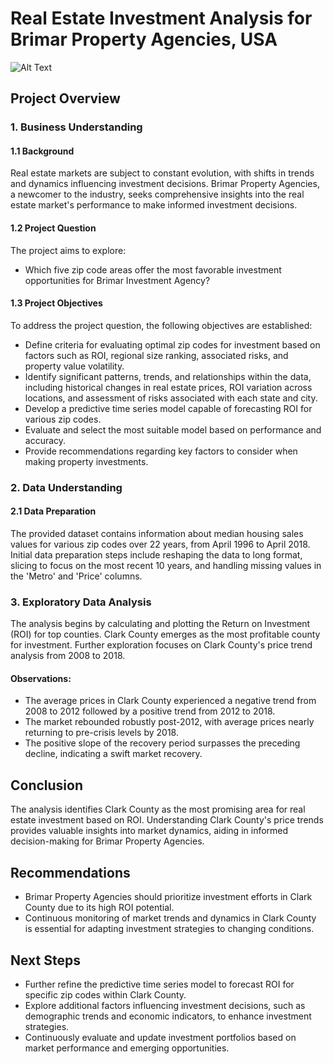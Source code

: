# Real Estate Investment Analysis for Brimar Property Agencies, USA

![Alt Text](https://media.istockphoto.com/id/1391413216/photo/rising-prices-for-real-estate.jpg?s=1024x1024&w=is&k=20&c=rIDVJpJA9Kv1SgefAxDgzcA4qyN17mUhxZh5NxwsEVQ=)

## Project Overview

### 1. Business Understanding

#### 1.1 Background
Real estate markets are subject to constant evolution, with shifts in trends and dynamics influencing investment decisions. Brimar Property Agencies, a newcomer to the industry, seeks comprehensive insights into the real estate market's performance to make informed investment decisions.

#### 1.2 Project Question
The project aims to explore:
- Which five zip code areas offer the most favorable investment opportunities for Brimar Investment Agency?

#### 1.3 Project Objectives
To address the project question, the following objectives are established:
- Define criteria for evaluating optimal zip codes for investment based on factors such as ROI, regional size ranking, associated risks, and property value volatility.
- Identify significant patterns, trends, and relationships within the data, including historical changes in real estate prices, ROI variation across locations, and assessment of risks associated with each state and city.
- Develop a predictive time series model capable of forecasting ROI for various zip codes.
- Evaluate and select the most suitable model based on performance and accuracy.
- Provide recommendations regarding key factors to consider when making property investments.

### 2. Data Understanding

#### 2.1 Data Preparation
The provided dataset contains information about median housing sales values for various zip codes over 22 years, from April 1996 to April 2018. Initial data preparation steps include reshaping the data to long format, slicing to focus on the most recent 10 years, and handling missing values in the 'Metro' and 'Price' columns.

### 3. Exploratory Data Analysis
The analysis begins by calculating and plotting the Return on Investment (ROI) for top counties. Clark County emerges as the most profitable county for investment. Further exploration focuses on Clark County's price trend analysis from 2008 to 2018.

#### Observations:
- The average prices in Clark County experienced a negative trend from 2008 to 2012 followed by a positive trend from 2012 to 2018.
- The market rebounded robustly post-2012, with average prices nearly returning to pre-crisis levels by 2018.
- The positive slope of the recovery period surpasses the preceding decline, indicating a swift market recovery.

## Conclusion
The analysis identifies Clark County as the most promising area for real estate investment based on ROI. Understanding Clark County's price trends provides valuable insights into market dynamics, aiding in informed decision-making for Brimar Property Agencies.

## Recommendations
- Brimar Property Agencies should prioritize investment efforts in Clark County due to its high ROI potential.
- Continuous monitoring of market trends and dynamics in Clark County is essential for adapting investment strategies to changing conditions.

## Next Steps
- Further refine the predictive time series model to forecast ROI for specific zip codes within Clark County.
- Explore additional factors influencing investment decisions, such as demographic trends and economic indicators, to enhance investment strategies.
- Continuously evaluate and update investment portfolios based on market performance and emerging opportunities.
